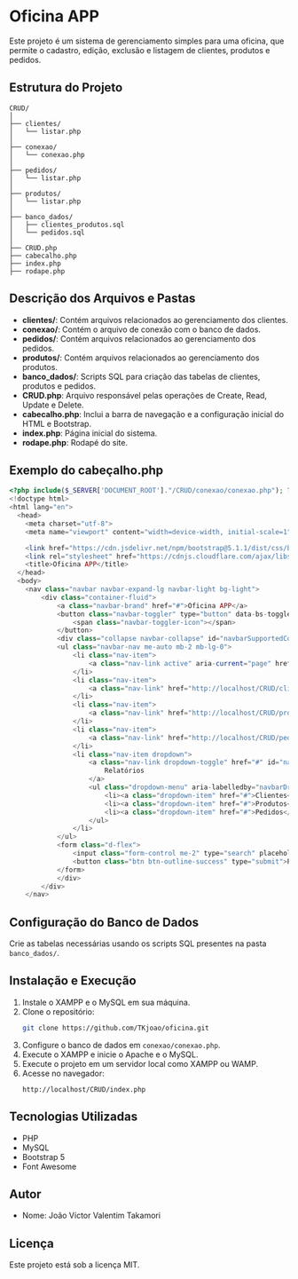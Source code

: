 # Oficina APP

Este projeto é um sistema de gerenciamento simples para uma oficina, que permite o cadastro, edição, exclusão e listagem de clientes, produtos e pedidos. 

## Estrutura do Projeto

```
CRUD/
│
├── clientes/
│   └── listar.php
│
├── conexao/
│   └── conexao.php
│
├── pedidos/
│   └── listar.php
│
├── produtos/
│   └── listar.php
│
├── banco_dados/
│   ├── clientes_produtos.sql
│   └── pedidos.sql
│
├── CRUD.php
├── cabecalho.php
├── index.php
├── rodape.php
```

## Descrição dos Arquivos e Pastas

- **clientes/**: Contém arquivos relacionados ao gerenciamento dos clientes.
- **conexao/**: Contém o arquivo de conexão com o banco de dados.
- **pedidos/**: Contém arquivos relacionados ao gerenciamento dos pedidos.
- **produtos/**: Contém arquivos relacionados ao gerenciamento dos produtos.
- **banco_dados/**: Scripts SQL para criação das tabelas de clientes, produtos e pedidos.
- **CRUD.php**: Arquivo responsável pelas operações de Create, Read, Update e Delete.
- **cabecalho.php**: Inclui a barra de navegação e a configuração inicial do HTML e Bootstrap.
- **index.php**: Página inicial do sistema.
- **rodape.php**: Rodapé do site.

## Exemplo do cabeçalho.php

```php
<?php include($_SERVER['DOCUMENT_ROOT']."/CRUD/conexao/conexao.php"); ?>
<!doctype html>
<html lang="en">
  <head>
    <meta charset="utf-8">
    <meta name="viewport" content="width=device-width, initial-scale=1">

    <link href="https://cdn.jsdelivr.net/npm/bootstrap@5.1.1/dist/css/bootstrap.min.css" rel="stylesheet" integrity="sha384-F3w7mX95PdgyTmZZMECAngseQB83DfGTowi0iMjiWaeVhAn4FJkqJByhZMI3AhiU" crossorigin="anonymous">
    <link rel="stylesheet" href="https://cdnjs.cloudflare.com/ajax/libs/font-awesome/5.15.4/css/all.min.css" integrity="sha512-1ycn6IcaQQ40/MKBW2W4Rhis/DbILU74C1vSrLJxCq57o941Ym01SwNsOMqvEBFlcgUa6xLiPY/NS5R+E6ztJQ==" crossorigin="anonymous" referrerpolicy="no-referrer" />
    <title>Oficina APP</title>
  </head>
  <body>
    <nav class="navbar navbar-expand-lg navbar-light bg-light">
        <div class="container-fluid">
            <a class="navbar-brand" href="#">Oficina APP</a>
            <button class="navbar-toggler" type="button" data-bs-toggle="collapse" data-bs-target="#navbarSupportedContent" aria-controls="navbarSupportedContent" aria-expanded="false" aria-label="Toggle navigation">
                <span class="navbar-toggler-icon"></span>
            </button>
            <div class="collapse navbar-collapse" id="navbarSupportedContent">
            <ul class="navbar-nav me-auto mb-2 mb-lg-0">
                <li class="nav-item">
                    <a class="nav-link active" aria-current="page" href="http://localhost/CRUD/index.php">Inicio</a>
                </li>
                <li class="nav-item">
                    <a class="nav-link" href="http://localhost/CRUD/clientes/listar.php">Clientes</a>
                </li>
                <li class="nav-item">
                    <a class="nav-link" href="http://localhost/CRUD/produtos/listar.php">Produtos</a>
                </li>
                <li class="nav-item">
                    <a class="nav-link" href="http://localhost/CRUD/pedidos/listar.php">Pedidos</a>
                </li>
                <li class="nav-item dropdown">
                    <a class="nav-link dropdown-toggle" href="#" id="navbarDropdown" role="button" data-bs-toggle="dropdown" aria-expanded="false">
                        Relatórios
                    </a>
                    <ul class="dropdown-menu" aria-labelledby="navbarDropdown">
                        <li><a class="dropdown-item" href="#">Clientes</a></li>
                        <li><a class="dropdown-item" href="#">Produtos</a></li>
                        <li><a class="dropdown-item" href="#">Pedidos</a></li>
                    </ul>
                </li>
            </ul>
            <form class="d-flex">
                <input class="form-control me-2" type="search" placeholder="Search" aria-label="Search">
                <button class="btn btn-outline-success" type="submit">Pesquisar</button>
            </form>
            </div>
        </div>
    </nav>
```

## Configuração do Banco de Dados
Crie as tabelas necessárias usando os scripts SQL presentes na pasta `banco_dados/`.

## Instalação e Execução
1. Instale o XAMPP e o MySQL em sua máquina.
2. Clone o repositório:
   ```bash
   git clone https://github.com/TKjoao/oficina.git
   ```
3. Configure o banco de dados em `conexao/conexao.php`.
4. Execute o XAMPP e inicie o Apache e o MySQL.
5. Execute o projeto em um servidor local como XAMPP ou WAMP.
6. Acesse no navegador:
   ```
   http://localhost/CRUD/index.php
   ```

## Tecnologias Utilizadas
- PHP
- MySQL
- Bootstrap 5
- Font Awesome

## Autor
- Nome: João Víctor Valentim Takamori


## Licença
Este projeto está sob a licença MIT.

